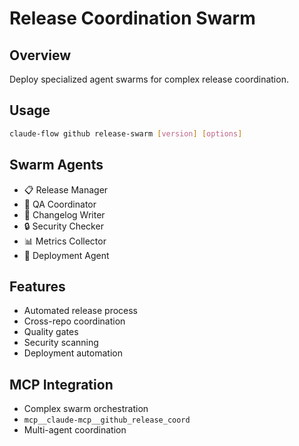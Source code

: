 # Release Coordination Swarm

## Overview
Deploy specialized agent swarms for complex release coordination.

## Usage
```bash
claude-flow github release-swarm [version] [options]
```

## Swarm Agents
- 📋 Release Manager
- 🧪 QA Coordinator
- 📝 Changelog Writer
- 🔒 Security Checker
- 📊 Metrics Collector
- 🚀 Deployment Agent

## Features
- Automated release process
- Cross-repo coordination
- Quality gates
- Security scanning
- Deployment automation

## MCP Integration
- Complex swarm orchestration
- `mcp__claude-mcp__github_release_coord`
- Multi-agent coordination
